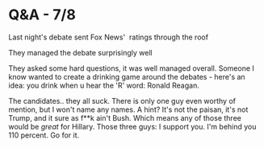# Q&A - 7/8

Last night's debate sent Fox News'  ratings through the roof

They managed the debate surprisingly well

They asked some hard questions, it was well managed overall. Someone I know wanted to create a drinking game around the debates - here's an idea: you drink when u hear the 'R' word: Ronald Reagan.

The candidates.. they all suck. There is only one guy even worthy of mention, but I won't name any names. A hint? It's not the paisan, it's not Trump, and it sure as f**k ain't Bush. Which means any of those three would be _great_ for Hillary. Those three guys: I support you. I'm behind you 110 percent. Go for it.









